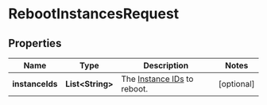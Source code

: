 

# RebootInstancesRequest


## Properties

| Name | Type | Description | Notes |
|------------ | ------------- | ------------- | -------------|
|**instanceIds** | **List&lt;String&gt;** | The [Instance IDs](#operation/list-instances) to reboot. |  [optional] |



